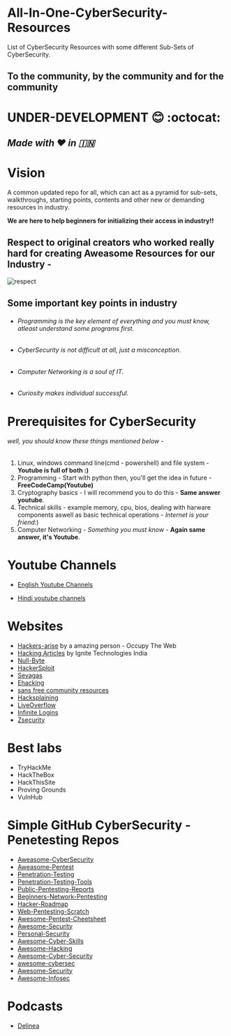 # All-In-One-CyberSecurity-Resources
List of CyberSecurity Resources with some different Sub-Sets of CyberSecurity.
## To the community, by the community and for the community
# UNDER-DEVELOPMENT :blush: :octocat:
## *Made with :heart: in :india:*
 
# Vision  
A common updated repo for all, which can act as a pyramid for sub-sets, walkthroughs, starting points, contents and other new or demanding resources in industry. 

**We are here to help beginners for initializing their access in industry!!**

## Respect to  original creators who worked really hard for creating Aweasome Resources for our Industry -

![respect](https://user-images.githubusercontent.com/71017420/187759532-30ab6b9b-416a-475c-9915-26f71c91c0ca.jpeg)

## Some important key points in industry

  * ###### Programming is the key element of everything and you must know, atleast understand some programs first.
  * ###### CyberSecurity is not difficult at all, just a misconception.
  * ###### Computer Networking is a soul of IT.
  * ######  *Curiosity* makes individual successful. 

# Prerequisites for CyberSecurity

###### well, you should know these things mentioned below - 
1. Linux, windows command line(cmd - powershell) and file system - **Youtube is full of both :)**
2. Programming - Start with python then, you'll get the idea in future -  **FreeCodeCamp(Youtube)**
3. Cryptography basics - I will recommend you to do this -  **Same answer youtube**.
4. Technical skills - example memory, cpu, bios, dealing with harware components aswell as basic technical operations - *Internet is your friend*:)
5. Computer Networking - *Something you must know* - **Again same answer, it's Youtube**.

# Youtube Channels

* [English Youtube Channels](https://github.com/vatsalgupta67/All-in-one-CyberSecurity-Resources/blob/main/Common-English-Youtube-Channels)


* [Hindi youtube channels](https://github.com/vatsalgupta67/All-in-one-CyberSecurity-Resources/blob/main/Common-Hindi-Youtube-Channels)

# Websites

* [Hackers-arise](https://www.hackers-arise.com) by a amazing person - Occupy The Web
* [Hacking Articles](https://www.hackingarticles.in) by Ignite Technologies India
* [Null-Byte](https://null-byte.wonderhowto.com) 
* [HackerSploit](https://hackersploit.org)
* [Sevagas](https://blog.sevagas.com)
* [Ehacking](https://www.ehacking.net)
* [sans free community resources](https://www.sans.org/security-resources/?msc=main-nav)
* [Hacksplaining](https://www.hacksplaining.com)
* [LiveOverflow](https://liveoverflow.com)
* [Infinite Logins](https://infinitelogins.com)
* [Zsecurity](https://zsecurity.org/hacking-and-security)

# Best labs

* TryHackMe
* HackTheBox
* HackThisSite
* Proving Grounds
* VulnHub

# Simple GitHub CyberSecurity - Penetesting Repos
* [Aweasome-CyberSecurity](https://github.com/fabionoth/awesome-cyber-security)
* [Aweasome-Pentest](https://github.com/enaqx/awesome-pentest)
* [Penetration-Testing](https://github.com/wtsxDev/Penetration-Testing)
* [Penetration-Testing-Tools](https://github.com/mgeeky/Penetration-Testing-Tools)
* [Public-Pentesting-Reports](https://github.com/juliocesarfort/public-pentesting-reports)
* [Beginners-Network-Pentesting](https://github.com/hmaverickadams/Beginner-Network-Pentesting)
* [Hacker-Roadmap](https://github.com/sundowndev/hacker-roadmap)
* [Web-Pentesting-Scratch](https://github.com/PacktPublishing/Learn-Website-Hacking-Penetration-Testing-From-Scratch)
* [Awesome-Pentest-Cheetsheet](https://github.com/coreb1t/awesome-pentest-cheat-sheets)
* [Awesome-Security](https://github.com/sbilly/awesome-security)
* [Personal-Security](https://github.com/Lissy93/personal-security-checklist)
* [Awesome-Cyber-Skills](https://github.com/joe-shenouda/awesome-cyber-skills)
* [Awesome-Hacking](https://github.com/carpedm20/awesome-hacking)
* [Awesome-Cyber-Security](https://github.com/okhosting/awesome-cyber-security)
* [awesome-cybersec](https://github.com/theredditbandit/awesome-cybersec)
* [Awesome-Security](https://github.com/mbcrump/awesome-security)
* [Awesome-Infosec](https://github.com/onlurking/awesome-infosec)

# Podcasts

* [Delinea](https://delinea.com/events/podcasts)
 


